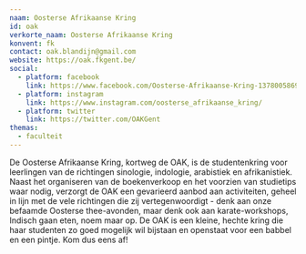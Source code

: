 ```yaml
---
naam: Oosterse Afrikaanse Kring
id: oak
verkorte_naam: Oosterse Afrikaanse Kring
konvent: fk
contact: oak.blandijn@gmail.com
website: https://oak.fkgent.be/
social:
  - platform: facebook
    link: https://www.facebook.com/Oosterse-Afrikaanse-Kring-1378005869118376/
  - platform: instagram
    link: https://www.instagram.com/oosterse_afrikaanse_kring/
  - platform: twitter
    link: https://twitter.com/OAKGent
themas:
  - faculteit
---
```


De Oosterse Afrikaanse Kring, kortweg de OAK, is de studentenkring voor leerlingen van de richtingen sinologie, indologie, arabistiek en afrikanistiek. Naast het organiseren van de boekenverkoop en het voorzien van studietips waar nodig, verzorgt
de OAK een gevarieerd aanbod aan activiteiten, geheel in lijn met de vele richtingen die zij vertegenwoordigt - denk aan onze befaamde Oosterse thee-avonden, maar denk ook aan karate-workshops, Indisch gaan eten, noem maar op.
De OAK is een kleine, hechte kring die haar studenten zo goed mogelijk wil bijstaan en openstaat voor een babbel en een pintje.
Kom dus eens af!
